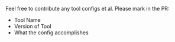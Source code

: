 Feel free to contribute any tool configs et al. Please mark in the PR:
* Tool Name
* Version of Tool
* What the config accomplishes

